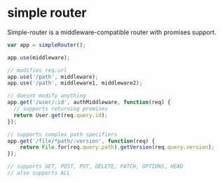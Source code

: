 # simple router

Simple-router is a middleware-compatible router with promises support.

```js
var app = simpleRouter();

app.use(middleware);

// modifies req.url
app.use('/path', middleware);
app.use('/path', middleware1, middleware2);

// doesnt modify anything
app.get('/user/:id', authMiddleware, function(req) {
  // supports returning promises
  return User.get(req.query.id);
});

// supports complex path specifiers
app.get('/file/*path/:version', function(req) {
    return File.for(req.query.path).getVersion(req.query.version);
});

// supports GET, POST, PUT, DELETE, PATCH, OPTIONS, HEAD
// also supports ALL

```
